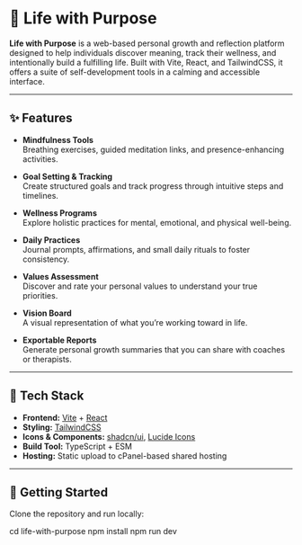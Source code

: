 # 🌟 Life with Purpose

**Life with Purpose** is a web-based personal growth and reflection platform designed to help individuals discover meaning, track their wellness, and intentionally build a fulfilling life. Built with Vite, React, and TailwindCSS, it offers a suite of self-development tools in a calming and accessible interface.

---

## ✨ Features

- **Mindfulness Tools**  
  Breathing exercises, guided meditation links, and presence-enhancing activities.

- **Goal Setting & Tracking**  
  Create structured goals and track progress through intuitive steps and timelines.

- **Wellness Programs**  
  Explore holistic practices for mental, emotional, and physical well-being.

- **Daily Practices**  
  Journal prompts, affirmations, and small daily rituals to foster consistency.

- **Values Assessment**  
  Discover and rate your personal values to understand your true priorities.

- **Vision Board**  
  A visual representation of what you’re working toward in life.

- **Exportable Reports**  
  Generate personal growth summaries that you can share with coaches or therapists.

---

## 🧰 Tech Stack

- **Frontend:** [Vite](https://vitejs.dev/) + [React](https://reactjs.org/)
- **Styling:** [TailwindCSS](https://tailwindcss.com/)
- **Icons & Components:** [shadcn/ui](https://ui.shadcn.com/), [Lucide Icons](https://lucide.dev/)
- **Build Tool:** TypeScript + ESM
- **Hosting:** Static upload to cPanel-based shared hosting

---

## 🚀 Getting Started

Clone the repository and run locally:

cd life-with-purpose
npm install
npm run dev
